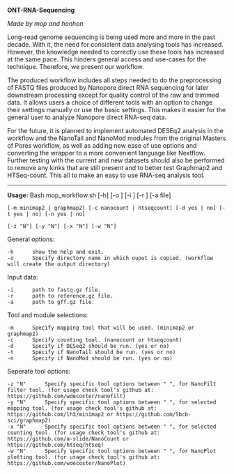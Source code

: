 **ONT-RNA-Sequencing**

_Made by mop and honhon_

Long-read genome sequencing is being used more and more in the past decade. With it, the need for consistent data analysing tools has increased. However, the knowledge needed to correctly use these tools has increased at the same pace. This hinders general access and use-cases for the technique. Therefore, we present our workflow.

The produced workflow includes all steps needed to do the preprocessing of FASTQ files produced by Nanopore direct RNA sequencing for later downstream processing except for quality control of the raw and trimmed data. It allows users a choice of different tools with an option to change their settings manually or use the basic settings. This makes it easier for the general user to analyze Nanopore direct RNA-seq data. 

For the future, it is planned to implement automated DESEq2 analysis in the workflow and the NanoTail and NanoMod modules from the original Masters of Pores workflow, as well as adding new ease of use options and converting the wrapper to a more convenient language like Nextflow. Further testing with the current and new datasets should also be performed to remove any kinks that are still present and to better test Graphmap2 and HTSeq-count. This all to make an easy to use RNA-seq analysis tool.

****

**Usage:**
 Bash mop_workflow.sh [-h] [-o <file>] [-i <file>] [-r <file>] [-a file]
	
	[-m minimap2 | graphmap2] [-c nanocount | htseqcount] [-d yes | no] [-t yes | no] [-n yes | no]
	
	[-z "N"] [-y "N"] [-x "N"] [-w "N"]

 General options:
  
	-h		show the help and exit.
	-o		Specify directory name in which ouput is copied. (workflow will create the output directory)

 Input data:
	
	-i		path to fastq.gz file.
	-r		path to reference.gz file.
	-a		path to gff.gz file.

 Tool and module selections:
  
	-m		Specify mapping tool that will be used. (minimap2 or graphmap2)
	-c		Specify counting tool. (nanocount or htseqcount)
	-d		Specify if DESeq2 should be run. (yes or no)
	-t		Specify if NanoTail should be run. (yes or no)
	-n		Specify if NanoMod should be run. (yes or no)

 Seperate tool options:
  
	-z "N"		Specify specific tool options between " ", for NanoFilt filter tool. (for usage check tool's github at: https://github.com/wdecoster/nanofilt)
	-y "N"		Specify specific tool options between " ", for selected mapping tool. (for usage check tool's github at: https://github.com/lh3/minimap2 or https://github.com/lbcb-sci/graphmap2)
	-x "N"		Specify specific tool options between " ", for selected counting tool. (for usage check tool's github at: https://github.com/a-slide/NanoCount or https://github.com/htseq/htseq)
	-w "N"		Specify specific tool options between " ", for NanoPlot plotting tool. (for usage check tool's github at: https://github.com/wdecoster/NanoPlot)
